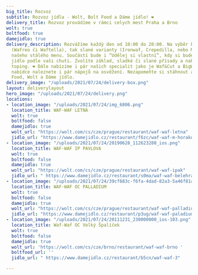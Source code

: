 ```yaml
---
big_title: Rozvoz
subtitle: Rozvoz jídla - Wolt, Bolt Food a Dáme jídlo! ❤️
delivery_title: Rozvoz provádíme v rámci celych mest Praha a Brno
wolt: true
boltfood: true
damejidlo: true
delivery_description: Rozvážíme každý den od 10:00 do 20:00. Na výběr budou jak sladké
  (Wafreo či Waftella), tak slané varianty (Ironwaf, Crepedilla, nebo Maplewaf) z
  našeho stálého menu. Součástí bude i “Udělej si vlastní”, kdy si budete moct sestavit
  jídlo podle vaši chuti. Zvolíte základ, sladké či slané přísady a nakonec nějaký
  toping. ❤️ Dále nabízíme i pár našich specialit jako je Waf&Cut a BigWaf. V naší
  nabídce naleznete i pár nápojů na osvěžení. Nezapomeňte si stáhnout aplikaci Bolt
  Food, Wolt a Dáme jídlo.
delivery_image: "/uploads/2021/07/24/delivery-box.png"
layout: deliverylayout
hero_image: "/uploads/2021/07/24/delivery.png"
locations:
- location_image: "/uploads/2021/07/24/img_6806.png"
  location_title: WAF-WAF LETNÁ
  wolt: true
  boltfood: false
  damejidlo: true
  wolt_url: "https://wolt.com/cs/cze/prague/restaurant/waf-waf-letna"
  jidlo_url: "https://www.damejidlo.cz/restaurant/f6zc/waf-waf-m-horakove"
- location_image: "/uploads/2021/07/24/20190628_112623280_ios.png"
  location_title: WAF-WAF IP PAVLOVA
  wolt: true
  boltfood: false
  damejidlo: true
  wolt_url: "https://wolt.com/cs/cze/prague/restaurant/waf-waf-ipak"
  jidlo_url: " https://www.damejidlo.cz/restaurant/s0ma/waf-waf-belehradska"
- location_image: "/uploads/2021/07/24/39cf683c-f6fa-4dad-82a3-5a46f81afdf8.png"
  location_title: WAF-WAF OC PALLADIUM
  wolt: true
  boltfood: false
  damejidlo: true
  wolt_url: "https://wolt.com/cs/cze/prague/restaurant/waf-waf-palladium"
  jidlo_url: "https://www.damejidlo.cz/restaurant/p3ug/waf-waf-paladium"
- location_image: "/uploads/2021/07/24/20111231_230000000_ios-103.png"
  location_title: Waf-Waf OC Velký Špalíček
  wolt: true
  boltfood: false
  damejidlo: true
  wolt_url: 'https://wolt.com/cs/cze/brno/restaurant/waf-waf-brno '
  boltfood_url: ''
  jidlo_url: " https://www.damejidlo.cz/restaurant/b5cn/waf-waf-3"

---
```

